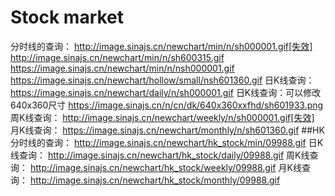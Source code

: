 # Stock market
分时线的查询：
http://image.sinajs.cn/newchart/min/n/sh000001.gif[失效]
http://image.sinajs.cn/newchart/min/n/sh600315.gif
https://image.sinajs.cn/newchart/min/n/nsh000001.gif
https://image.sinajs.cn/newchart/hollow/small/nsh601360.gif
日K线查询：
https://image.sinajs.cn/newchart/daily/n/sh000001.gif
日K线查询：可以修改640x360尺寸
https://image.sinajs.cn/n/cn/dk/640x360xxfhd/sh601933.png
周K线查询：
http://image.sinajs.cn/newchart/weekly/n/sh000001.gif[失效]
月K线查询：
https://image.sinajs.cn/newchart/monthly/n/sh601360.gif
##HK
分时线的查询：
http://image.sinajs.cn/newchart/hk_stock/min/09988.gif
日K线查询：
http://image.sinajs.cn/newchart/hk_stock/daily/09988.gif
周K线查询：
http://image.sinajs.cn/newchart/hk_stock/weekly/09988.gif
月K线查询：
http://image.sinajs.cn/newchart/hk_stock/monthly/09988.gif
